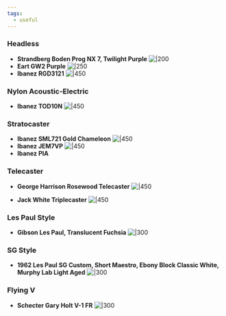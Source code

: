 ```yaml
---
tags:
  - useful
---
```

### Headless

- **Strandberg Boden Prog NX 7, Twilight Purple**
![|200](https://strandbergguitars.com/cdn-cgi/image/onerror=redirect,quality=85,format=auto,metadata=copyright,width=600/wp-content/uploads/2021/09/bd7tct-21p-l-q-pl_a-1.png)
- **Eart GW2 Purple**
![|250](https://eartguitar.com/cdn/shop/files/gw2_purple_front.jpg?v=1740993402&width=493)
- **Ibanez RGD3121**
![|450](https://www.ibanez.com/common/product_artist_file/file/p_region_RGD3121_PRF_00_01.png)

### Nylon Acoustic-Electric

- **Ibanez TOD10N**
![|450](https://www.ibanez.com/common/product_artist_file/file/p_region_TOD10N_TKF_5B_02.png)

### Stratocaster

- **Ibanez SML721 Gold Chameleon**
![|450](https://www.ibanez.com/common/product_artist_file/file/p_region_SML721_RGC_1P_02.png)
- **Ibanez JEM7VP**
![|450](https://www.ibanez.com/common/product_artist_file/file/p_region_JEM7VP_WH_1P_01.png)
- **Ibanez PIA**
### Telecaster

- **George Harrison Rosewood Telecaster**
![|450](https://stuff.fendergarage.com/images/E/v/n/05_GH_PDP.jpg)

- **Jack White Triplecaster**
![|450](https://www.fender.com/cdn-cgi/image/format=png,resize=height=auto,width=850/https://www.fmicassets.com/Damroot/eCommPNG/10040/0176812706_fen_ins_frt_1_rr.png)
### Les Paul Style

- **Gibson Les Paul, Translucent Fuchsia**
![|300](https://images.ctfassets.net/m8onsx4mm13s/5TQzJ4HYBjG51wZJcOiHfX/df4aa999268fbedc387b7f92ceac4cd7/LPS600TFNH1_front.png?w=1200&h=1200)

### SG Style

- **1962 Les Paul SG Custom, Short Maestro, Ebony Block Classic White, Murphy Lab Light Aged**
![|300](https://images.ctfassets.net/m8onsx4mm13s/35WYbNCwcqmAhlhFh9CYpy/9c39d8244258851ecbfd297e7cf311a3/SGC62PSL21643_front.png?w=1200&h=1200)

### Flying V

- **Schecter Gary Holt V-1 FR**
![|300](https://guitar-compare.com/wp-content/uploads/2020/05/Schecter-Gary-Holt-V-1-FR-Blood-Spatter_01.jpg)
